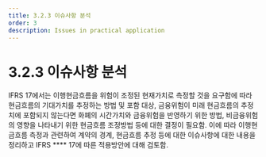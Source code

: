 ```yaml
---
title: 3.2.3 이슈사항 분석
order: 3
description: Issues in practical application
---
```


# 3.2.3 이슈사항 분석

IFRS 17에서는 이행현금흐름을 위험이 조정된 현재가치로 측정할 것을 요구함에 따라 현금흐름의 기대가치를 추정하는 방법 및 포함 대상, 금융위험이 미래 현금흐름의 추정치에 포함되지 않는다면 화폐의 시간가치와 금융위험을 반영하기 위한 방법, 비금융위험의 영향을 나타내기 위한 현금흐름 조정방법 등에 대한 결정이 필요함. 이에 따라 이행현금흐름 측정과 관련하여 계약의 경계, 현금흐름 추정 등에 대한 이슈사항에 대한 내용을 정리하고 IFRS **** 17에 따른 적용방안에 대해 검토함.


